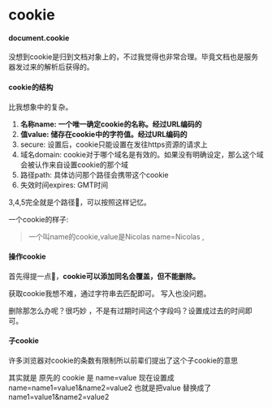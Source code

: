 # cookie

#### document.cookie
没想到cookie是归到文档对象上的，不过我觉得也非常合理。毕竟文档也是服务器发过来的解析后获得的。

#### cookie的结构

比我想象中的复杂。

1. **名称name: 一个唯一确定cookie的名称。经过URL编码的**
2. **值value: 储存在cookie中的字符值。经过URL编码的**
3. secure: 设置后，cookie只能设置在发往https资源的请求上
4. 域名domain: cookie对于哪个域名是有效的。如果没有明确设定，那么这个域会被认作来自设置cookie的那个域
5. 路径path: 具体访问那个路径会携带这个cookie
6. 失效时间expires: GMT时间

3,4,5完全就是个路径🤔，可以按照这样记忆。


一个cookie的样子:

>一个叫name的cookie,value是Nicolas
name=Nicolas , 

#### 操作cookie

首先得提一点🧐，**cookie可以添加同名会覆盖，但不能删除。**

获取cookie我想不难，通过字符串去匹配即可。
写入也没问题。

删除那怎么办呢？很巧妙 ，不是有过期时间这个字段吗？设置成过去的时间即可。

#### 子cookie

许多浏览器对cookie的条数有限制所以前辈们提出了这个子cookie的意思

其实就是 原先的 cookie 是 name=value
现在设置成 name=name1=value1&name2=value2
也就是把value 替换成了 name1=value1&name2=value2


